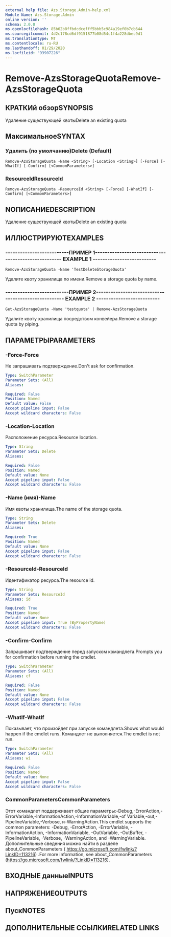 ```yaml
---
external help file: Azs.Storage.Admin-help.xml
Module Name: Azs.Storage.Admin
online version: ''
schema: 2.0.0
ms.openlocfilehash: 85b62b8ffbdcdcefff5bbb5c984a19ef0b7cb644
ms.sourcegitcommit: 4d2c178cd6df9151877b08d54c1f4a228dbec9d1
ms.translationtype: MT
ms.contentlocale: ru-RU
ms.lasthandoff: 01/29/2020
ms.locfileid: "93907226"
---
```

# <span data-ttu-id="a4c6f-101">Remove-AzsStorageQuota</span><span class="sxs-lookup"><span data-stu-id="a4c6f-101">Remove-AzsStorageQuota</span></span>

## <span data-ttu-id="a4c6f-102">КРАТКИй обзор</span><span class="sxs-lookup"><span data-stu-id="a4c6f-102">SYNOPSIS</span></span>
<span data-ttu-id="a4c6f-103">Удаление существующей квоты</span><span class="sxs-lookup"><span data-stu-id="a4c6f-103">Delete an existing quota</span></span>

## <span data-ttu-id="a4c6f-104">Максимальное</span><span class="sxs-lookup"><span data-stu-id="a4c6f-104">SYNTAX</span></span>

### <span data-ttu-id="a4c6f-105">Удалить (по умолчанию)</span><span class="sxs-lookup"><span data-stu-id="a4c6f-105">Delete (Default)</span></span>
```
Remove-AzsStorageQuota -Name <String> [-Location <String>] [-Force] [-WhatIf] [-Confirm] [<CommonParameters>]
```

### <span data-ttu-id="a4c6f-106">ResourceId</span><span class="sxs-lookup"><span data-stu-id="a4c6f-106">ResourceId</span></span>
```
Remove-AzsStorageQuota -ResourceId <String> [-Force] [-WhatIf] [-Confirm] [<CommonParameters>]
```

## <span data-ttu-id="a4c6f-107">NОПИСАНИЕ</span><span class="sxs-lookup"><span data-stu-id="a4c6f-107">DESCRIPTION</span></span>
<span data-ttu-id="a4c6f-108">Удаление существующей квоты</span><span class="sxs-lookup"><span data-stu-id="a4c6f-108">Delete an existing quota</span></span>

## <span data-ttu-id="a4c6f-109">ИЛЛЮСТРИРУЮТ</span><span class="sxs-lookup"><span data-stu-id="a4c6f-109">EXAMPLES</span></span>

### <span data-ttu-id="a4c6f-110">--------------------------ПРИМЕР 1--------------------------</span><span class="sxs-lookup"><span data-stu-id="a4c6f-110">-------------------------- EXAMPLE 1 --------------------------</span></span>
```
Remove-AzsStorageQuota -Name 'TestDeleteStorageQuota'
```

<span data-ttu-id="a4c6f-111">Удалите квоту хранилища по имени.</span><span class="sxs-lookup"><span data-stu-id="a4c6f-111">Remove a storage quota by name.</span></span>

### <span data-ttu-id="a4c6f-112">--------------------------ПРИМЕР 2--------------------------</span><span class="sxs-lookup"><span data-stu-id="a4c6f-112">-------------------------- EXAMPLE 2 --------------------------</span></span>
```
Get-AzsStorageQuota -Name 'testquota' | Remove-AzsStorageQuota
```

<span data-ttu-id="a4c6f-113">Удалите квоту хранилища посредством конвейера.</span><span class="sxs-lookup"><span data-stu-id="a4c6f-113">Remove a storage quota by piping.</span></span>

## <span data-ttu-id="a4c6f-114">ПАРАМЕТРЫ</span><span class="sxs-lookup"><span data-stu-id="a4c6f-114">PARAMETERS</span></span>

### <span data-ttu-id="a4c6f-115">-Force</span><span class="sxs-lookup"><span data-stu-id="a4c6f-115">-Force</span></span>
<span data-ttu-id="a4c6f-116">Не запрашивать подтверждение.</span><span class="sxs-lookup"><span data-stu-id="a4c6f-116">Don't ask for confirmation.</span></span>

```yaml
Type: SwitchParameter
Parameter Sets: (All)
Aliases: 

Required: False
Position: Named
Default value: False
Accept pipeline input: False
Accept wildcard characters: False
```

### <span data-ttu-id="a4c6f-117">-Location</span><span class="sxs-lookup"><span data-stu-id="a4c6f-117">-Location</span></span>
<span data-ttu-id="a4c6f-118">Расположение ресурса.</span><span class="sxs-lookup"><span data-stu-id="a4c6f-118">Resource location.</span></span>

```yaml
Type: String
Parameter Sets: Delete
Aliases: 

Required: False
Position: Named
Default value: None
Accept pipeline input: False
Accept wildcard characters: False
```

### <span data-ttu-id="a4c6f-119">-Name (имя)</span><span class="sxs-lookup"><span data-stu-id="a4c6f-119">-Name</span></span>
<span data-ttu-id="a4c6f-120">Имя квоты хранилища.</span><span class="sxs-lookup"><span data-stu-id="a4c6f-120">The name of the storage quota.</span></span>

```yaml
Type: String
Parameter Sets: Delete
Aliases: 

Required: True
Position: Named
Default value: None
Accept pipeline input: False
Accept wildcard characters: False
```

### <span data-ttu-id="a4c6f-121">-ResourceId</span><span class="sxs-lookup"><span data-stu-id="a4c6f-121">-ResourceId</span></span>
<span data-ttu-id="a4c6f-122">Идентификатор ресурса.</span><span class="sxs-lookup"><span data-stu-id="a4c6f-122">The resource id.</span></span>

```yaml
Type: String
Parameter Sets: ResourceId
Aliases: id

Required: True
Position: Named
Default value: None
Accept pipeline input: True (ByPropertyName)
Accept wildcard characters: False
```

### <span data-ttu-id="a4c6f-123">-Confirm</span><span class="sxs-lookup"><span data-stu-id="a4c6f-123">-Confirm</span></span>
<span data-ttu-id="a4c6f-124">Запрашивает подтверждение перед запуском командлета.</span><span class="sxs-lookup"><span data-stu-id="a4c6f-124">Prompts you for confirmation before running the cmdlet.</span></span>

```yaml
Type: SwitchParameter
Parameter Sets: (All)
Aliases: cf

Required: False
Position: Named
Default value: None
Accept pipeline input: False
Accept wildcard characters: False
```

### <span data-ttu-id="a4c6f-125">-WhatIf</span><span class="sxs-lookup"><span data-stu-id="a4c6f-125">-WhatIf</span></span>
<span data-ttu-id="a4c6f-126">Показывает, что произойдет при запуске командлета.</span><span class="sxs-lookup"><span data-stu-id="a4c6f-126">Shows what would happen if the cmdlet runs.</span></span>
<span data-ttu-id="a4c6f-127">Командлет не выполняется.</span><span class="sxs-lookup"><span data-stu-id="a4c6f-127">The cmdlet is not run.</span></span>

```yaml
Type: SwitchParameter
Parameter Sets: (All)
Aliases: wi

Required: False
Position: Named
Default value: None
Accept pipeline input: False
Accept wildcard characters: False
```

### <span data-ttu-id="a4c6f-128">CommonParameters</span><span class="sxs-lookup"><span data-stu-id="a4c6f-128">CommonParameters</span></span>
<span data-ttu-id="a4c6f-129">Этот командлет поддерживает общие параметры:-Debug,-ErrorAction,-ErrorVariable,-InformationAction,-InformationVariable,-of Variable,-out,-PipelineVariable,-Verbose, и-WarningAction.</span><span class="sxs-lookup"><span data-stu-id="a4c6f-129">This cmdlet supports the common parameters: -Debug, -ErrorAction, -ErrorVariable, -InformationAction, -InformationVariable, -OutVariable, -OutBuffer, -PipelineVariable, -Verbose, -WarningAction, and -WarningVariable.</span></span> <span data-ttu-id="a4c6f-130">Дополнительные сведения можно найти в разделе about_CommonParameters ( https://go.microsoft.com/fwlink/?LinkID=113216) .</span><span class="sxs-lookup"><span data-stu-id="a4c6f-130">For more information, see about_CommonParameters (https://go.microsoft.com/fwlink/?LinkID=113216).</span></span>

## <span data-ttu-id="a4c6f-131">ВХОДНЫЕ данные</span><span class="sxs-lookup"><span data-stu-id="a4c6f-131">INPUTS</span></span>

## <span data-ttu-id="a4c6f-132">НАПРЯЖЕНИЕ</span><span class="sxs-lookup"><span data-stu-id="a4c6f-132">OUTPUTS</span></span>

## <span data-ttu-id="a4c6f-133">Пуск</span><span class="sxs-lookup"><span data-stu-id="a4c6f-133">NOTES</span></span>

## <span data-ttu-id="a4c6f-134">ДОПОЛНИТЕЛЬНЫЕ ССЫЛКИ</span><span class="sxs-lookup"><span data-stu-id="a4c6f-134">RELATED LINKS</span></span>

